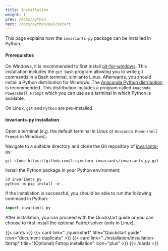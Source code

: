 ```yaml
---
title: Installation
weight: 1
prev: /docs/python
next: /docs/python/quickstart
---
```


This page explains how the `invariants-py` package can be installed in Python.

#### Prerequisites

On Windows, it is recommended to first install [git-for-windows](https://git-scm.com/download/win). This installation includes the `git bash` program allowing you to write git commands in a Bash terminal, similar to Linux. Afterwards, you should install a Python distribution for Windows. The [Anaconda Python distribution](https://www.anaconda.com/download#downloads) is recommended. This distribution includes a program called `Anaconda Powershell Prompt` which you can use as a terminal in which Python is available.

On Linux, `git` and `Python` are pre-installed.


#### Invariants-py installation

Open a terminal (e.g. the default terminal in Linux or `Anaconda Powershell Prompt` in Windows).

Navigate to a suitable directory and clone the Git repository of [invariants-py](https://github.com/trajectory-invariants/invariants_py):

```shell
git clone https://github.com/trajectory-invariants/invariants_py.git
```

Install the Python package in your Python environment:

```shell
cd invariants_py
python -m pip install -e .
```

If the installation is successful, you should be able to run the following command in Python:

```python
import invariants_py
```

After installation, you can proceed with the Quickstart guide or you can choose to first install the optional Fatrop solver (only in Linux).

{{< cards >}}
  {{< card link="../quickstart" title="Quickstart guide" icon="document-duplicate" >}}
  {{< card link="../installation/installation-fatrop" title="(Optional) Fatrop installation" icon="plus" >}}
{{< /cards >}}
